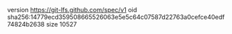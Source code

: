 version https://git-lfs.github.com/spec/v1
oid sha256:14779ecd359508665526063e5e5c64c07587d22763a0cefce40edf74824b2638
size 10527
